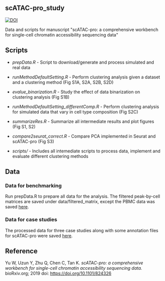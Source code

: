 scATAC-pro_study
-----------------

[![DOI](https://zenodo.org/badge/239170583.svg)](https://zenodo.org/badge/latestdoi/239170583)


Data and scripts for manuscript "scATAC-pro: a comprehensive workbench for single-cell chromatin accessibility sequencing data"


## Scripts


- *prepData.R* - Script to download/generate and process simulated and real data

- *runMethodDefaultSetting.R* - Perform clustering analysis given a dataset and a clustering method (Fig S1A, S2A, S2B, S2D)

- *evalue_binarization.R*  - Study the effect of data binarization on clustering analysis (Fig S1B)

- *runMethodDefaultSetting_differentComp.R* - Perform clustering analysis for simulated data that vary in cell type composition (Fig S2C)

- *summarizeRes.R* - Summarize all intermediate results and plot figures (Fig S1, S2)

- *compare2seurat_correct.R*  - Compare PCA implemented in Seurat and scATAC-pro (Fig S3)

- *scripts/*   - Includes all intemediate scripts to process data, implement and evaluate different clustering methods

## Data

### Data for benchmarking
Run prepData.R to prepare all data for the analysis. The filtered peak-by-cell matrices are saved under data/filtered_matrix, except the PBMC data was saved [here](https://chopri.app.box.com/s/dlqybg6agug46obiu3mhevofnq4vit4t/). 

### Data for case studies
The processed data for three case studies along with some annotation files for scATAC-pro were saved [here](https://chopri.app.box.com/s/dlqybg6agug46obiu3mhevofnq4vit4t/).   


## Reference

Yu W, Uzun Y, Zhu Q, Chen C, Tan K. *scATAC-pro: a comprehensive workbench for single-cell chromatin accessibility sequencing data.* bioRxiv.org; 2019
doi: https://doi.org/10.1101/824326


